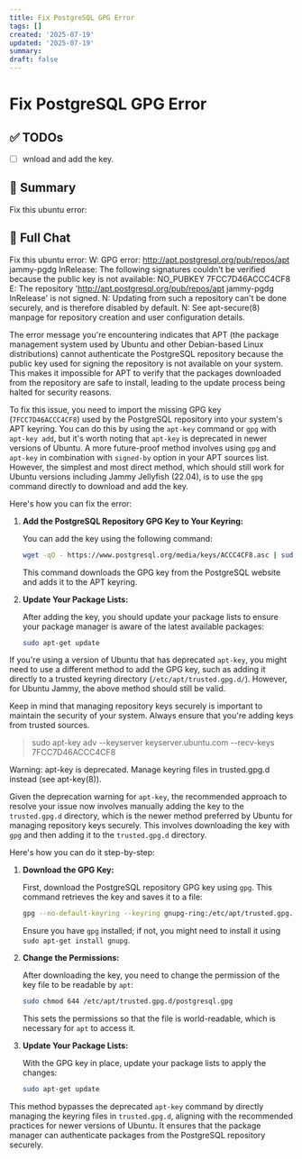 ```yaml
---
title: Fix PostgreSQL GPG Error
tags: []
created: '2025-07-19'
updated: '2025-07-19'
summary:
draft: false
---
```


# Fix PostgreSQL GPG Error

## ✅ TODOs
- [ ] wnload and add the key.

## 📌 Summary
Fix this ubuntu error:

## 🧠 Full Chat


Fix this ubuntu error:
W: GPG error: http://apt.postgresql.org/pub/repos/apt jammy-pgdg InRelease: The following signatures couldn't be verified because the public key is not available: NO_PUBKEY 7FCC7D46ACCC4CF8
E: The repository 'http://apt.postgresql.org/pub/repos/apt jammy-pgdg InRelease' is not signed.
N: Updating from such a repository can't be done securely, and is therefore disabled by default.
N: See apt-secure(8) manpage for repository creation and user configuration details.

The error message you're encountering indicates that APT (the package management system used by Ubuntu and other Debian-based Linux distributions) cannot authenticate the PostgreSQL repository because the public key used for signing the repository is not available on your system. This makes it impossible for APT to verify that the packages downloaded from the repository are safe to install, leading to the update process being halted for security reasons.

To fix this issue, you need to import the missing GPG key (`7FCC7D46ACCC4CF8`) used by the PostgreSQL repository into your system's APT keyring. You can do this by using the `apt-key` command or `gpg` with `apt-key add`, but it's worth noting that `apt-key` is deprecated in newer versions of Ubuntu. A more future-proof method involves using `gpg` and `apt-key` in combination with `signed-by` option in your APT sources list. However, the simplest and most direct method, which should still work for Ubuntu versions including Jammy Jellyfish (22.04), is to use the `gpg` command directly to download and add the key.

Here's how you can fix the error:

1. **Add the PostgreSQL Repository GPG Key to Your Keyring:**

   You can add the key using the following command:

   ```sh
   wget -qO - https://www.postgresql.org/media/keys/ACCC4CF8.asc | sudo apt-key add -
   ```

   This command downloads the GPG key from the PostgreSQL website and adds it to the APT keyring.

2. **Update Your Package Lists:**

   After adding the key, you should update your package lists to ensure your package manager is aware of the latest available packages:

   ```sh
   sudo apt-get update
   ```

If you're using a version of Ubuntu that has deprecated `apt-key`, you might need to use a different method to add the GPG key, such as adding it directly to a trusted keyring directory (`/etc/apt/trusted.gpg.d/`). However, for Ubuntu Jammy, the above method should still be valid.

Keep in mind that managing repository keys securely is important to maintain the security of your system. Always ensure that you're adding keys from trusted sources.

> sudo apt-key adv --keyserver keyserver.ubuntu.com --recv-keys 7FCC7D46ACCC4CF8

Warning: apt-key is deprecated. Manage keyring files in trusted.gpg.d instead (see apt-key(8)).

Given the deprecation warning for `apt-key`, the recommended approach to resolve your issue now involves manually adding the key to the `trusted.gpg.d` directory, which is the newer method preferred by Ubuntu for managing repository keys securely. This involves downloading the key with `gpg` and then adding it to the `trusted.gpg.d` directory.

Here's how you can do it step-by-step:

1. **Download the GPG Key:**

   First, download the PostgreSQL repository GPG key using `gpg`. This command retrieves the key and saves it to a file:

   ```sh
   gpg --no-default-keyring --keyring gnupg-ring:/etc/apt/trusted.gpg.d/postgresql.gpg --keyserver keyserver.ubuntu.com --recv-keys 7FCC7D46ACCC4CF8
   ```

   Ensure you have `gpg` installed; if not, you might need to install it using `sudo apt-get install gnupg`.

2. **Change the Permissions:**

   After downloading the key, you need to change the permission of the key file to be readable by `apt`:

   ```sh
   sudo chmod 644 /etc/apt/trusted.gpg.d/postgresql.gpg
   ```

   This sets the permissions so that the file is world-readable, which is necessary for `apt` to access it.

3. **Update Your Package Lists:**

   With the GPG key in place, update your package lists to apply the changes:

   ```sh
   sudo apt-get update
   ```

This method bypasses the deprecated `apt-key` command by directly managing the keyring files in `trusted.gpg.d`, aligning with the recommended practices for newer versions of Ubuntu. It ensures that the package manager can authenticate packages from the PostgreSQL repository securely.